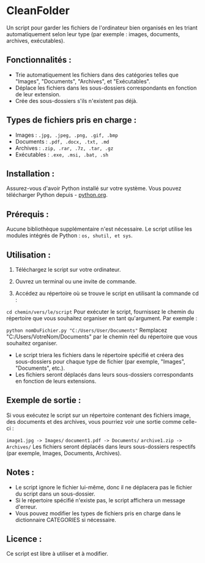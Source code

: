 # CleanFolder
Un script pour garder les fichiers de l'ordinateur bien organisés en les triant automatiquement selon leur type (par exemple : images, documents, archives, exécutables).

## Fonctionnalités :
- Trie automatiquement les fichiers dans des catégories telles que "Images", "Documents", "Archives", et "Exécutables".
- Déplace les fichiers dans les sous-dossiers correspondants en fonction de leur extension.
- Crée des sous-dossiers s'ils n'existent pas déjà.

## Types de fichiers pris en charge :
- Images : ```.jpg, .jpeg, .png, .gif, .bmp```
- Documents : ```.pdf, .docx, .txt, .md```
- Archives : ```.zip, .rar, .7z, .tar, .gz```
- Exécutables : ```.exe, .msi, .bat, .sh```

## Installation :
Assurez-vous d'avoir Python installé sur votre système. Vous pouvez télécharger Python depuis  - [python.org](https://www.python.org/downloads/).

## Prérequis :
Aucune bibliothèque supplémentaire n'est nécessaire. Le script utilise les modules intégrés de Python : ```os, shutil, et sys```.

## Utilisation :
1. Téléchargez le script sur votre ordinateur.

2. Ouvrez un terminal ou une invite de commande.

3. Accédez au répertoire où se trouve le script en utilisant la commande cd :

```cd chemin/vers/le/script```
Pour exécuter le script, fournissez le chemin du répertoire que vous souhaitez organiser en tant qu'argument. Par exemple :

```python nomDuFichier.py "C:/Users/User/Documents"```
Remplacez "C:/Users/VotreNom/Documents" par le chemin réel du répertoire que vous souhaitez organiser.

- Le script triera les fichiers dans le répertoire spécifié et créera des sous-dossiers pour chaque type de fichier (par exemple, "Images", "Documents", etc.).
- Les fichiers seront déplacés dans leurs sous-dossiers correspondants en fonction de leurs extensions.

## Exemple de sortie :
Si vous exécutez le script sur un répertoire contenant des fichiers image, des documents et des archives, vous pourriez voir une sortie comme celle-ci :

```image1.jpg -> Images/```
```document1.pdf -> Documents/```
```archive1.zip -> Archives/```
Les fichiers seront déplacés dans leurs sous-dossiers respectifs (par exemple, Images, Documents, Archives).

## Notes :
- Le script ignore le fichier lui-même, donc il ne déplacera pas le fichier du script dans un sous-dossier.
- Si le répertoire spécifié n'existe pas, le script affichera un message d'erreur.
- Vous pouvez modifier les types de fichiers pris en charge dans le dictionnaire CATEGORIES si nécessaire.

## Licence :
Ce script est libre à utiliser et à modifier.

